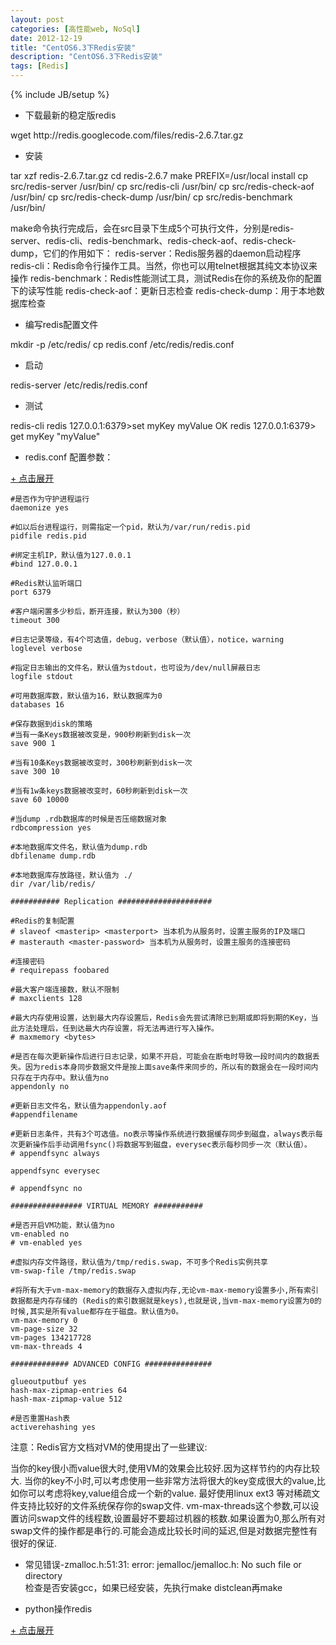 ```yaml
---
layout: post
categories: [高性能web, NoSql]
date: 2012-12-19
title: "CentOS6.3下Redis安装"
description: "CentOS6.3下Redis安装"
tags: [Redis]
---
```

{% include JB/setup %}

*   下载最新的稳定版redis  

<label />
    wget http://redis.googlecode.com/files/redis-2.6.7.tar.gz

*   安装

<label />
    tar xzf  redis-2.6.7.tar.gz
    cd redis-2.6.7
    make PREFIX=/usr/local install
    cp src/redis-server /usr/bin/ 
    cp src/redis-cli /usr/bin/
    cp src/redis-check-aof /usr/bin/
    cp src/redis-check-dump /usr/bin/
    cp src/redis-benchmark /usr/bin/

make命令执行完成后，会在src目录下生成5个可执行文件，分别是redis-server、redis-cli、redis-benchmark、redis-check-aof、redis-check-dump，它们的作用如下：
redis-server：Redis服务器的daemon启动程序
redis-cli：Redis命令行操作工具。当然，你也可以用telnet根据其纯文本协议来操作
redis-benchmark：Redis性能测试工具，测试Redis在你的系统及你的配置下的读写性能
redis-check-aof：更新日志检查
redis-check-dump：用于本地数据库检查

*   编写redis配置文件

<label />
    mkdir -p /etc/redis/
    cp redis.conf /etc/redis/redis.conf

*   启动

<label />
    redis-server /etc/redis/redis.conf

*   测试

<label />
    redis-cli
    redis 127.0.0.1:6379>set myKey  myValue
    OK
    redis 127.0.0.1:6379> get myKey
    "myValue"

*   redis.conf 配置参数：

<a href="#" onclick="javascript:toggle(this);" class="linkcodetoggle">+ 点击展开</a>

    #是否作为守护进程运行
    daemonize yes

    #如以后台进程运行，则需指定一个pid，默认为/var/run/redis.pid
    pidfile redis.pid

    #绑定主机IP，默认值为127.0.0.1
    #bind 127.0.0.1

    #Redis默认监听端口
    port 6379

    #客户端闲置多少秒后，断开连接，默认为300（秒）
    timeout 300

    #日志记录等级，有4个可选值，debug，verbose（默认值），notice，warning
    loglevel verbose

    #指定日志输出的文件名，默认值为stdout，也可设为/dev/null屏蔽日志
    logfile stdout

    #可用数据库数，默认值为16，默认数据库为0
    databases 16

    #保存数据到disk的策略
    #当有一条Keys数据被改变是，900秒刷新到disk一次
    save 900 1

    #当有10条Keys数据被改变时，300秒刷新到disk一次
    save 300 10

    #当有1w条keys数据被改变时，60秒刷新到disk一次
    save 60 10000

    #当dump .rdb数据库的时候是否压缩数据对象
    rdbcompression yes

    #本地数据库文件名，默认值为dump.rdb
    dbfilename dump.rdb

    #本地数据库存放路径，默认值为 ./
    dir /var/lib/redis/

    ########### Replication #####################

    #Redis的复制配置
    # slaveof <masterip> <masterport> 当本机为从服务时，设置主服务的IP及端口
    # masterauth <master-password> 当本机为从服务时，设置主服务的连接密码

    #连接密码
    # requirepass foobared

    #最大客户端连接数，默认不限制
    # maxclients 128

    #最大内存使用设置，达到最大内存设置后，Redis会先尝试清除已到期或即将到期的Key，当此方法处理后，任到达最大内存设置，将无法再进行写入操作。
    # maxmemory <bytes>

    #是否在每次更新操作后进行日志记录，如果不开启，可能会在断电时导致一段时间内的数据丢失。因为redis本身同步数据文件是按上面save条件来同步的，所以有的数据会在一段时间内只存在于内存中。默认值为no
    appendonly no

    #更新日志文件名，默认值为appendonly.aof
    #appendfilename

    #更新日志条件，共有3个可选值。no表示等操作系统进行数据缓存同步到磁盘，always表示每次更新操作后手动调用fsync()将数据写到磁盘，everysec表示每秒同步一次（默认值）。
    # appendfsync always

    appendfsync everysec

    # appendfsync no

    ################ VIRTUAL MEMORY ###########

    #是否开启VM功能，默认值为no
    vm-enabled no
    # vm-enabled yes

    #虚拟内存文件路径，默认值为/tmp/redis.swap，不可多个Redis实例共享
    vm-swap-file /tmp/redis.swap

    #将所有大于vm-max-memory的数据存入虚拟内存,无论vm-max-memory设置多小,所有索引数据都是内存存储的 (Redis的索引数据就是keys),也就是说,当vm-max-memory设置为0的时候,其实是所有value都存在于磁盘。默认值为0。
    vm-max-memory 0
    vm-page-size 32
    vm-pages 134217728
    vm-max-threads 4

    ############# ADVANCED CONFIG ###############

    glueoutputbuf yes
    hash-max-zipmap-entries 64
    hash-max-zipmap-value 512

    #是否重置Hash表
    activerehashing yes


注意：Redis官方文档对VM的使用提出了一些建议:

当你的key很小而value很大时,使用VM的效果会比较好.因为这样节约的内存比较大.
当你的key不小时,可以考虑使用一些非常方法将很大的key变成很大的value,比如你可以考虑将key,value组合成一个新的value.
最好使用linux ext3 等对稀疏文件支持比较好的文件系统保存你的swap文件.
vm-max-threads这个参数,可以设置访问swap文件的线程数,设置最好不要超过机器的核数.如果设置为0,那么所有对swap文件的操作都是串行的.可能会造成比较长时间的延迟,但是对数据完整性有很好的保证.

*   常见错误-zmalloc.h:51:31: error: jemalloc/jemalloc.h: No such file or directory  
    检查是否安装gcc，如果已经安装，先执行make distclean再make

*   python操作redis

<a href="#" onclick="javascript:toggle(this);">+ 点击展开</a>
<div style="display:none;">
{% highlight perl %}
wget http://pypi.python.org/packages/source/r/redis/redis-2.7.2.tar.gz
#tar xvzf redis-py-2.7.2.tar.gz
python setup.py install

#打开Python解释器：
>>> import redis
>>> r = redis.Redis(host='localhost', port=6379, db=0)
>>> r.set('foo', 'bar')   #或者写成 r['foo'] = 'bar'
True
>>> r.get('foo')   
'bar'
>>> r.delete('foo')
True
>>> r.dbsize()   #库里有多少key，多少条数据
0
>>> r['test']='OK!'
>>> r.save()   #强行把数据库保存到硬盘。保存时阻塞
True
--------------------------------
>>> r.flushdb()   #删除当前数据库的所有数据
True
>>> a = r.get('chang')
>>> a    # 因为是Noen对象，什么也不显示！
>>> dir(a)   
['__class__', '__delattr__', '__doc__', '__format__', '__getattribute__', '__hash__', '__init__', '__new__', '__reduce__', '__reduce_ex__', '__repr__', '__setattr__', '__sizeof__', '__str__', '__subclasshook__']
>>> r.exists('chang')  #看是否存在这个键值
False
>>> r.keys()   # 列出所有键值。（这时候已经存了4个了）
['aaa', 'test', 'bbb', 'key1']
{% endhighlight %}
</div>